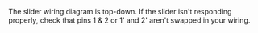 The slider wiring diagram is top-down.  If the slider isn't responding properly, check that pins 1 & 2 or 1' and 2' aren't swapped in your wiring.
